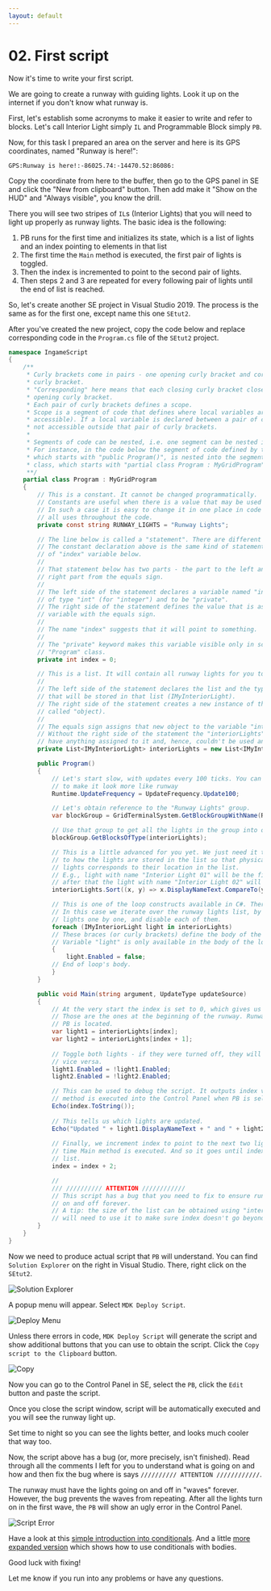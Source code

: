 ```yaml
---
layout: default
---
```

# 02. First script

Now it's time to write your first script.

We are going to create a runway with guiding lights. Look it up on the internet if you don't know what 
runway is.

First, let's establish some acronyms to make it easier to write and refer to blocks. Let's
call Interior Light simply `IL` and Programmable Block simply `PB`.

Now, for this task I prepared an area on the server and here is its GPS coordinates, named "Runway is here!":

`GPS:Runway is here!:-86025.74:-14470.52:86086:`

Copy the coordinate from here to the buffer, then go to the GPS panel in SE and click the "New from clipboard" 
button. Then add make it "Show on the HUD" and "Always visible", you know the drill.

There you will see two stripes of `IL`s (Interior Lights) that you will need to light up properly as 
runway lights.
The basic idea is the following:
1. PB runs for the first time and initializes its state, which is a list of lights and an index pointing to
elements in that list
2. The first time the `Main` method is executed, the first pair of lights is toggled.
3. Then the index is incremented to point to the second pair of lights.
4. Then steps 2 and 3 are repeated for every following pair of lights until the end of list is reached.

So, let's create another SE project in Visual Studio 2019. The process is the same as for the first one,
except name this one `SEtut2`.

After you've created the new project, copy the code below and replace corresponding code in the `Program.cs` 
file of the `SEtut2` project.

```csharp
namespace IngameScript
{
    /**
     * Curly brackets come in pairs - one opening curly bracket and corresponding closing
     * curly bracket.
     * "Corresponding" here means that each closing curly bracket closes the latest
     * opening curly bracket.
     * Each pair of curly brackets defines a scope.
     * Scope is a segment of code that defines where local variables are visible (or 
     * accessible). If a local variable is declared between a pair of curly brackets, it is
     * not accessible outside that pair of curly brackets.
     * 
     * Segments of code can be nested, i.e. one segment can be nested in another.
     * For instance, in the code below the segment of code defined by the constructor,
     * which starts with "public Program()", is nested into the segment defined by the
     * class, which starts with "partial class Program : MyGridProgram".
     **/
    partial class Program : MyGridProgram
    {
        // This is a constant. It cannot be changed programmatically.
        // Constants are useful when there is a value that may be used in multiple places.
        // In such a case it is easy to change it in one place in code rather than searching
        // all uses throughout the code.
        private const string RUNWAY_LIGHTS = "Runway Lights";

        // The line below is called a "statement". There are different kinds of statements.
        // The constant declaration above is the same kind of statement as the declaration
        // of "index" variable below.
        //
        // That statement below has two parts - the part to the left and the part to the
        // right part from the equals sign.
        //
        // The left side of the statement declares a variable named "index" to be
        // of type "int" (for "integer") and to be "private".
        // The right side of the statement defines the value that is assigned to the
        // variable with the equals sign.
        //
        // The name "index" suggests that it will point to something.
        //
        // The "private" keyword makes this variable visible only in scope of the
        // "Program" class.
        private int index = 0;

        // This is a list. It will contain all runway lights for you to manipulate.
        //
        // The left side of the statement declares the list and the type of variables
        // that will be stored in that list (IMyInteriorLight).
        // The right side of the statement creates a new instance of the "List" (also
        // called "object).
        //
        // The equals sign assigns that new object to the variable "interiorLights".
        // Without the right side of the statement the "interiorLights" variable wouldn't
        // have anything assigned to it and, hence, couldn't be used anywhere in the code.
        private List<IMyInteriorLight> interiorLights = new List<IMyInteriorLight>();

        public Program()
        {
            // Let's start slow, with updates every 100 ticks. You can change it later to 10
            // to make it look more like runway
            Runtime.UpdateFrequency = UpdateFrequency.Update100;

            // Let's obtain reference to the "Runway Lights" group.
            var blockGroup = GridTerminalSystem.GetBlockGroupWithName(RUNWAY_LIGHTS);

            // Use that group to get all the lights in the group into our list of lights.
            blockGroup.GetBlocksOfType(interiorLights);

            // This is a little advanced for you yet. We just need it to bring some order
            // to how the lights are stored in the list so that physical location of the 
            // lights corresponds to their location in the list.
            // E.g., light with name "Interior Light 01" will be the first light in the list,
            // after that the light with name "Interior Light 02" will follow.
            interiorLights.Sort((x, y) => x.DisplayNameText.CompareTo(y.DisplayNameText));

            // This is one of the loop constructs available in C#. There are others.
            // In this case we iterate over the runway lights list, by getting each of the
            // lights one by one, and disable each of them.
            foreach (IMyInteriorLight light in interiorLights)
            // These braces (or curly brackets) define the body of the loop.
            // Variable "light" is only available in the body of the loop and not outside of it.
            {
                light.Enabled = false;
            // End of loop's body.
            }
        }

        public void Main(string argument, UpdateType updateSource)
        {
            // At the very start the index is set to 0, which gives us first two lights.
            // Those are the ones at the beginning of the runway. Runway begins where the 
            // PB is located.
            var light1 = interiorLights[index];
            var light2 = interiorLights[index + 1];
            
            // Toggle both lights - if they were turned off, they will be turned on, and 
            // vice versa.
            light1.Enabled = !light1.Enabled;
            light2.Enabled = !light2.Enabled;

            // This can be used to debug the script. It outputs index value every time the Main 
            // method is executed into the Control Panel when PB is selected.
            Echo(index.ToString());
            
            // This tells us which lights are updated.
            Echo("Updated " + light1.DisplayNameText + " and " + light2.DisplayNameText);
            
            // Finally, we increment index to point to the next two lights in the list next
            // time Main method is executed. And so it goes until index reaches the end of the
            // list.
            index = index + 2;

            //
            /// ////////// ATTENTION ////////////
            // This script has a bug that you need to fix to ensure runway lights go on turning
            // on and off forever.
            // A tip: the size of the list can be obtained using "interiorLights.Count". You
            // will need to use it to make sure index doesn't go beyond the size of the list.
        }
    }
}
```

Now we need to produce actual script that `PB` will understand. You can find `Solution Explorer` on the right
in Visual Studio. There, right click on the `SEtut2`.

![Solution Explorer](assets/img/02-mdk-deploy1.png)

A popup menu will appear. Select `MDK Deploy Script`.

![Deploy Menu](assets/img/02-mdk-deploy2.png)

Unless there errors in code, `MDK Deploy Script` will generate the script and show additional buttons that you
can use to obtain the script. Click the `Copy script to the Clipboard` button.

![Copy](assets/img/02-mdk-deploy3.png)

Now you can go to the Control Panel in SE, select the `PB`, click the `Edit` button and paste the script.

Once you close the script window, script will be automatically executed and you will see the runway light up.

Set time to night so you can see the lights better, and looks much cooler that way too.

Now, the script above has a bug (or, more precisely, isn't finished). Read through all the comments I left for 
you to understand what is going on and how and then fix the bug where is says `////////// ATTENTION ////////////`.

The runway must have the lights going on and off in "waves" forever. However, the bug prevents the waves from
repeating. After all the lights turn on in the first wave, the `PB` will show an ugly error in the Control Panel.

![Script Error](assets/img/02-script-error.png)

Have a look at this [simple introduction into conditionals](https://docs.microsoft.com/en-us/dotnet/csharp/tutorials/intro-to-csharp/branches-and-loops?tutorial-step=1). 
And a little [more expanded version](https://docs.microsoft.com/en-us/dotnet/csharp/tutorials/intro-to-csharp/branches-and-loops?tutorial-step=2)
which shows how to use conditionals with bodies.

Good luck with fixing!

Let me know if you run into any problems or have any questions.
